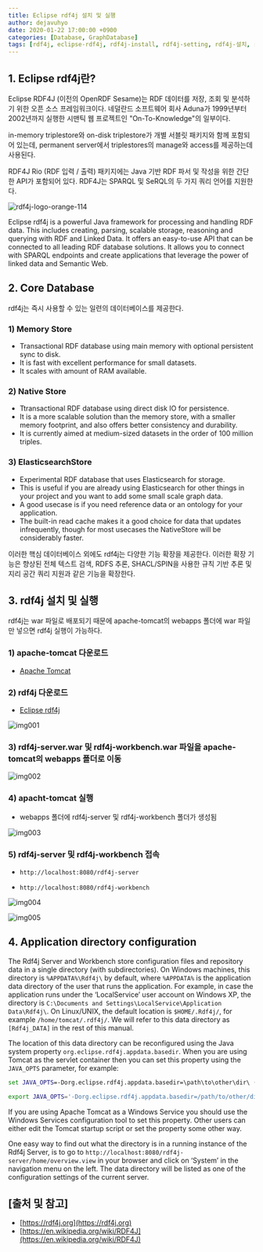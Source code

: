 ```yaml
---
title: Eclipse rdf4j 설치 및 실행
author: dejavuhyo
date: 2020-01-22 17:00:00 +0900
categories: [Database, GraphDatabase]
tags: [rdf4j, eclipse-rdf4j, rdf4j-install, rdf4j-setting, rdf4j-설치, rdf4j-설정, triple-store, triple-repository]
---
```


## 1. Eclipse rdf4j란?
Eclipse RDF4J (이전의 OpenRDF Sesame)는 RDF 데이터를 저장, 조회 및 분석하기 위한 오픈 소스 프레임워크이다. 네덜란드 소프트웨어 회사 Aduna가 1999년부터 2002년까지 실행한 시맨틱 웹 프로젝트인 "On-To-Knowledge"의 일부이다.

in-memory triplestore와 on-disk triplestore가 개별 서블릿 패키지와 함께 포함되어 있는데, permanent server에서 triplestores의 manage와 access를 제공하는데 사용된다.

RDF4J Rio (RDF 입력 / 출력) 패키지에는 Java 기반 RDF 파서 및 작성을 위한 간단한 API가 포함되어 있다. RDF4J는 SPARQL 및 SeRQL의 두 가지 쿼리 언어를 지원한다.

![rdf4j-logo-orange-114](/assets/img/2020-01-22-eclipse-rdf4j/rdf4j-logo-orange-114.png)

Eclipse rdf4j is a powerful Java framework for processing and handling RDF data. This includes creating, parsing, scalable storage, reasoning and querying with RDF and Linked Data. It offers an easy-to-use API that can be connected to all leading RDF database solutions. It allows you to connect with SPARQL endpoints and create applications that leverage the power of linked data and Semantic Web.

## 2. Core Database
rdf4j는 즉시 사용할 수 있는 일련의 데이터베이스를 제공한다.

### 1) Memory Store

* Transactional RDF database using main memory with optional persistent sync to disk.
* It is fast with excellent performance for small datasets.
* It scales with amount of RAM available.

### 2) Native Store

* Ttransactional RDF database using direct disk IO for persistence.
* It is a more scalable solution than the memory store, with a smaller memory footprint, and also offers better consistency and durability.
* It is currently aimed at medium-sized datasets in the order of 100 million triples.

### 3) ElasticsearchStore

* Experimental RDF database that uses Elasticsearch for storage.
* This is useful if you are already using Elasticsearch for other things in your project and you want to add some small scale graph data.
* A good usecase is if you need reference data or an ontology for your application.
* The built-in read cache makes it a good choice for data that updates infrequently, though for most usecases the NativeStore will be considerably faster.

이러한 핵심 데이터베이스 외에도 rdf4j는 다양한 기능 확장을 제공한다. 이러한 확장 기능은 향상된 전체 텍스트 검색, RDFS 추론, SHACL/SPIN을 사용한 규칙 기반 추론 및 지리 공간 쿼리 지원과 같은 기능을 확장한다.

## 3. rdf4j 설치 및 실행
rdf4j는 war 파일로 배포되기 때문에 apache-tomcat의 webapps 폴더에 war 파일만 넣으면 rdf4j 실행이 가능하다.

### 1) apache-tomcat 다운로드

* [Apache Tomcat](https://tomcat.apache.org)

### 2) rdf4j 다운로드

* [Eclipse rdf4j](https://rdf4j.org/download)

![img001](/assets/img/2020-01-22-eclipse-rdf4j/img001.png)

### 3) rdf4j-server.war 및 rdf4j-workbench.war 파일을 apache-tomcat의 webapps 폴더로 이동

![img002](/assets/img/2020-01-22-eclipse-rdf4j/img002.png)

### 4) apacht-tomcat 실행

* webapps 폴더에 rdf4j-server 및 rdf4j-workbench 폴더가 생성됨

![img003](/assets/img/2020-01-22-eclipse-rdf4j/img003.png)

### 5) rdf4j-server 및 rdf4j-workbench 접속

* `http://localhost:8080/rdf4j-server`

* `http://localhost:8080/rdf4j-workbench`

![img004](/assets/img/2020-01-22-eclipse-rdf4j/img004.png)

![img005](/assets/img/2020-01-22-eclipse-rdf4j/img005.png)

## 4. Application directory configuration
The Rdf4j Server and Workbench store configuration files and repository data in a single directory (with subdirectories). On Windows machines, this directory is `%APPDATA%\Rdf4j\` by default, where `%APPDATA%` is the application data directory of the user that runs the application. For example, in case the application runs under the ‘LocalService’ user account on Windows XP, the directory is `C:\Documents and Settings\LocalService\Application Data\Rdf4j\`. On Linux/UNIX, the default location is `$HOME/.Rdf4j/`, for example `/home/tomcat/.rdf4j/`. We will refer to this data directory as `[Rdf4j_DATA]` in the rest of this manual.

The location of this data directory can be reconfigured using the Java system property `org.eclipse.rdf4j.appdata.basedir`. When you are using Tomcat as the servlet container then you can set this property using the `JAVA_OPTS` parameter, for example:

```bat
set JAVA_OPTS=-Dorg.eclipse.rdf4j.appdata.basedir=\path\to\other\dir\ (on Windows)
```

```sh
export JAVA_OPTS='-Dorg.eclipse.rdf4j.appdata.basedir=/path/to/other/dir/' (on Linux/UNIX)
```

If you are using Apache Tomcat as a Windows Service you should use the Windows Services configuration tool to set this property. Other users can either edit the Tomcat startup script or set the property some other way.

One easy way to find out what the directory is in a running instance of the Rdf4j Server, is to go to `http://localhost:8080/rdf4j-server/home/overview.view` in your browser and click on ‘System’ in the navigation menu on the left. The data directory will be listed as one of the configuration settings of the current server.

## [출처 및 참고]
* [https://rdf4j.org](https://rdf4j.org)
* [https://en.wikipedia.org/wiki/RDF4J](https://en.wikipedia.org/wiki/RDF4J)
